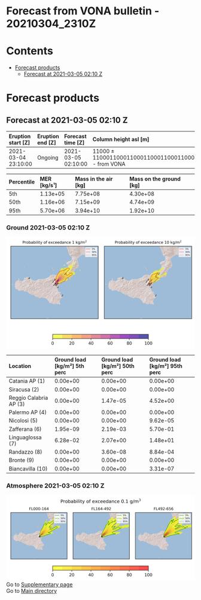 
Forecast from VONA bulletin - 20210304_2310Z
============================================

Contents
========

* [Forecast products](#forecast-products)
	* [Forecast at 2021-03-05 02:10 Z](#forecast-at-2021-03-05-0210-z)

# Forecast products

## Forecast at 2021-03-05 02:10 Z
  

|Eruption start [Z]|Eruption end [Z]|Forecast time [Z]|Column height asl [m]|
| :--- | :--- | :--- | :--- |
|2021-03-04 23:10:00|Ongoing|2021-03-05 02:10:00|11000 ± 1100011000110001100011000110001100011000110001100011000110001100011000110001100011000110001100011000 - from VONA|
  
  

|Percentile|MER [kg/s¹]|Mass in the air [kg]|Mass on the ground [kg]|
| :--- | :--- | :--- | :--- |
|5th|1.13e+05|7.75e+08|4.30e+08|
|50th|1.16e+06|7.15e+09|4.74e+09|
|95th|5.70e+06|3.94e+10|1.92e+10|
  

### Ground 2021-03-05 02:10 Z
  
![](./figures/probability_grd_2021_03_05_0210_scenario_1.png)  
  
  
  
  
  
  
  
  
  

|Location|Ground load [kg/m²] 5th perc|Ground load [kg/m²] 50th perc|Ground load [kg/m²] 95th perc|
| :--- | :--- | :--- | :--- |
|Catania AP (1)|0.00e+00|0.00e+00|0.00e+00|
|Siracusa (2)|0.00e+00|0.00e+00|0.00e+00|
|Reggio Calabria AP (3)|0.00e+00|1.47e-05|4.52e+00|
|Palermo AP (4)|0.00e+00|0.00e+00|0.00e+00|
|Nicolosi (5)|0.00e+00|0.00e+00|9.62e-05|
|Zafferana (6)|1.95e-09|2.19e-03|5.70e-01|
|Linguaglossa (7)|6.28e-02|2.07e+00|1.48e+01|
|Randazzo (8)|0.00e+00|3.60e-08|8.84e-04|
|Bronte (9)|0.00e+00|0.00e+00|0.00e+00|
|Biancavilla (10)|0.00e+00|0.00e+00|3.31e-07|
  

### Atmosphere 2021-03-05 02:10 Z
  
![](./figures/probability_air_2021_03_05_0210_scenario_1_conclev_1.png)  
Go to [Supplementary page](Supplementary_page.md)  
Go to [Main directory](https://github.com/federicapardini/Real_time_ash_forecast)
